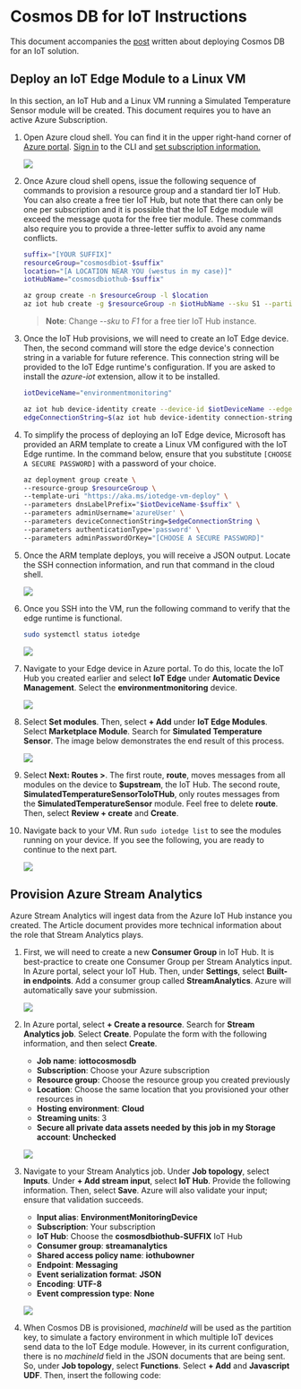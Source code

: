 # Cosmos DB for IoT Instructions

This document accompanies the [post]() written about deploying Cosmos DB for an IoT solution.

## Deploy an IoT Edge Module to a Linux VM

In this section, an IoT Hub and a Linux VM running a Simulated Temperature Sensor module will be created. This document requires you to have an active Azure Subscription.

1. Open Azure cloud shell. You can find it in the upper right-hand corner of [Azure portal](portal.azure.com). [Sign in](https://docs.microsoft.com/en-us/cli/azure/authenticate-azure-cli) to the CLI and [set subscription information.](https://docs.microsoft.com/en-us/cli/azure/manage-azure-subscriptions-azure-cli)

    ![](media/open-cloud-shell.png)

2. Once Azure cloud shell opens, issue the following sequence of commands to provision a resource group and a standard tier IoT Hub. You can also create a free tier IoT Hub, but note that there can only be one per subscription and it is possible that the IoT Edge module will exceed the message quota for the free tier module. These commands also require you to provide a three-letter suffix to avoid any name conflicts.

    ```bash
    suffix="[YOUR SUFFIX]"
    resourceGroup="cosmosdbiot-$suffix"
    location="[A LOCATION NEAR YOU (westus in my case)]"
    iotHubName="cosmosdbiothub-$suffix"

    az group create -n $resourceGroup -l $location
    az iot hub create -g $resourceGroup -n $iotHubName --sku S1 --partition-count 2
    ```

    >**Note**: Change *--sku* to *F1* for a free tier IoT Hub instance.

3. Once the IoT Hub provisions, we will need to create an IoT Edge device. Then, the second command will store the edge device's connection string in a variable for future reference. This connection string will be provided to the IoT Edge runtime's configuration. If you are asked to install the *azure-iot* extension, allow it to be installed.

    ```bash
    iotDeviceName="environmentmonitoring"

    az iot hub device-identity create --device-id $iotDeviceName --edge-enabled --hub-name $iotHubName
    edgeConnectionString=$(az iot hub device-identity connection-string show --device-id $iotDeviceName --hub-name $iotHubName -o tsv)
    ```

4. To simplify the process of deploying an IoT Edge device, Microsoft has provided an ARM template to create a Linux VM configured with the IoT Edge runtime. In the command below, ensure that you substitute `[CHOOSE A SECURE PASSWORD]` with a password of your choice.

    ```bash
    az deployment group create \
    --resource-group $resourceGroup \
    --template-uri "https://aka.ms/iotedge-vm-deploy" \
    --parameters dnsLabelPrefix="$iotDeviceName-$suffix" \
    --parameters adminUsername='azureUser' \
    --parameters deviceConnectionString=$edgeConnectionString \
    --parameters authenticationType='password' \
    --parameters adminPasswordOrKey="[CHOOSE A SECURE PASSWORD]"
    ```

5. Once the ARM template deploys, you will receive a JSON output. Locate the SSH connection information, and run that command in the cloud shell.

    ![](media/ssh-info-edgevm.png)

6. Once you SSH into the VM, run the following command to verify that the edge runtime is functional.

    ```bash
    sudo systemctl status iotedge
    ```

    ![](media/iotedge-runtime-confirmation.png)

7. Navigate to your Edge device in Azure portal. To do this, locate the IoT Hub you created earlier and select **IoT Edge** under **Automatic Device Management**. Select the **environmentmonitoring** device.

    ![](media/accessing-iotedge-device-in-portal.png)

8. Select **Set modules**. Then, select **+ Add** under **IoT Edge Modules**. Select **Marketplace Module**. Search for **Simulated Temperature Sensor**. The image below demonstrates the end result of this process. 

    ![](media/set-marketplace-module.png)

9. Select **Next: Routes >**. The first route, **route**, moves messages from all modules on the device to **$upstream**, the IoT Hub. The second route, **SimulatedTemperatureSensorToIoTHub**, only routes messages from the **SimulatedTemperatureSensor** module. Feel free to delete **route**. Then, select **Review + create** and **Create**.

10. Navigate back to your VM. Run `sudo iotedge list` to see the modules running on your device. If you see the following, you are ready to continue to the next part.

    ![](media/iotedge-list-modules.png)

## Provision Azure Stream Analytics

Azure Stream Analytics will ingest data from the Azure IoT Hub instance you created. The Article document provides more technical information about the role that Stream Analytics plays.

1. First, we will need to create a new **Consumer Group** in IoT Hub. It is best-practice to create one Consumer Group per Stream Analytics input. In Azure portal, select your IoT Hub. Then, under **Settings**, select **Built-in endpoints**. Add a consumer group called **StreamAnalytics**. Azure will automatically save your submission. 

    ![](media/create-consumer-group-for-stream-analytics.png)

2. In Azure portal, select **+ Create a resource**. Search for **Stream Analytics job**. Select **Create**. Populate the form with the following information, and then select **Create**.

    - **Job name**: **iottocosmosdb**
    - **Subscription**: Choose your Azure subscription
    - **Resource group**: Choose the resource group you created previously
    - **Location**: Choose the same location that you provisioned your other resources in
    - **Hosting environment**: **Cloud**
    - **Streaming units**: 3
    - **Secure all private data assets needed by this job in my Storage account**: **Unchecked**

    ![](media/create-streaming-job.png)

3. Navigate to your Stream Analytics job. Under **Job topology**, select **Inputs**. Under **+ Add stream input**, select **IoT Hub**. Provide the following information. Then, select **Save**. Azure will also validate your input; ensure that validation succeeds.

    - **Input alias**: **EnvironmentMonitoringDevice**
    - **Subscription**: Your subscription
    - **IoT Hub**: Choose the **cosmosdbiothub-SUFFIX** IoT Hub
    - **Consumer group**: **streamanalytics**
    - **Shared access policy name**: **iothubowner**
    - **Endpoint**: **Messaging**
    - **Event serialization format**: **JSON**
    - **Encoding**: **UTF-8**
    - **Event compression type**: **None**

    ![](media/iothub-input-stream-analytics.png)

4. When Cosmos DB is provisioned, *machineId* will be used as the partition key, to simulate a factory environment in which multiple IoT devices send data to the IoT Edge module. However, in its current configuration, there is no *machineId* field in the JSON documents that are being sent. So, under **Job topology**, select **Functions**. Select **+ Add** and **Javascript UDF**. Then, insert the following code:

```js

```


